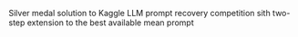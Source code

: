 Silver medal solution to Kaggle LLM prompt recovery competition sith two-step extension to the best available mean prompt
